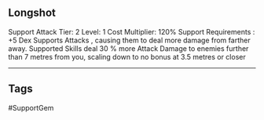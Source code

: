 ## Longshot
Support
Attack
Tier: 2
Level: 1
Cost Multiplier: 120%
Support Requirements : +5 Dex
Supports Attacks , causing them to deal more damage from farther away.
Supported Skills deal 30 % more Attack Damage to enemies further than 7 metres from you, scaling down to no bonus at 3.5 metres or closer

---
## Tags
#SupportGem

